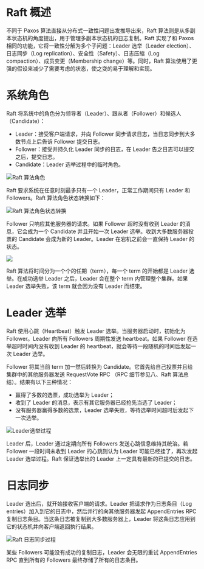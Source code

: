 # Raft 概述

不同于 Paxos 算法直接从分布式一致性问题出发推导出来，Raft 算法则是从多副本状态机的角度提出，用于管理多副本状态机的日志复制。Raft 实现了和 Paxos 相同的功能，它将一致性分解为多个子问题：Leader 选举（Leader election）、日志同步（Log replication）、安全性（Safety）、日志压缩（Log compaction）、成员变更（Membership change）等。同时，Raft 算法使用了更强的假设来减少了需要考虑的状态，使之变的易于理解和实现。

# 系统角色

Raft 将系统中的角色分为领导者（Leader）、跟从者（Follower）和候选人（Candidate）：

- Leader：接受客户端请求，并向 Follower 同步请求日志，当日志同步到大多数节点上后告诉 Follower 提交日志。
- Follower：接受并持久化 Leader 同步的日志，在 Leader 告之日志可以提交之后，提交日志。
- Candidate：Leader 选举过程中的临时角色。

![Raft 算法角色](https://s1.ax1x.com/2020/08/03/ad3S4H.png)

Raft 要求系统在任意时刻最多只有一个 Leader，正常工作期间只有 Leader 和 Followers。Raft 算法角色状态转换如下：

![Raft 算法角色状态转换](https://s1.ax1x.com/2020/08/03/ad3Eb8.png)

Follower 只响应其他服务器的请求。如果 Follower 超时没有收到 Leader 的消息，它会成为一个 Candidate 并且开始一次 Leader 选举。收到大多数服务器投票的 Candidate 会成为新的 Leader。Leader 在宕机之前会一直保持 Leader 的状态。

![](https://s1.ax1x.com/2020/08/03/ad3Qvq.png)

Raft 算法将时间分为一个个的任期（term），每一个 term 的开始都是 Leader 选举。在成功选举 Leader 之后，Leader 会在整个 term 内管理整个集群。如果 Leader 选举失败，该 term 就会因为没有 Leader 而结束。

# Leader 选举

Raft 使用心跳（Heartbeat）触发 Leader 选举。当服务器启动时，初始化为 Follower。Leader 向所有 Followers 周期性发送 heartbeat。如果 Follower 在选举超时时间内没有收到 Leader 的 heartbeat，就会等待一段随机的时间后发起一次 Leader 选举。

Follower 将其当前 term 加一然后转换为 Candidate。它首先给自己投票并且给集群中的其他服务器发送 RequestVote RPC （RPC 细节参见八、Raft 算法总结）。结果有以下三种情况：

- 赢得了多数的选票，成功选举为 Leader；
- 收到了 Leader 的消息，表示有其它服务器已经抢先当选了 Leader；
- 没有服务器赢得多数的选票，Leader 选举失败，等待选举时间超时后发起下一次选举。

![Leader选举过程](https://s1.ax1x.com/2020/08/03/ad3wx1.png)

Leader 后，Leader 通过定期向所有 Followers 发送心跳信息维持其统治。若 Follower 一段时间未收到 Leader 的心跳则认为 Leader 可能已经挂了，再次发起 Leader 选举过程。Raft 保证选举出的 Leader 上一定具有最新的已提交的日志。

# 日志同步

Leader 选出后，就开始接收客户端的请求。Leader 把请求作为日志条目（Log entries）加入到它的日志中，然后并行的向其他服务器发起 AppendEntries RPC 复制日志条目。当这条日志被复制到大多数服务器上，Leader 将这条日志应用到它的状态机并向客户端返回执行结果。

![Raft 日志同步过程](https://s1.ax1x.com/2020/08/03/ad89dU.md.png)

某些 Followers 可能没有成功的复制日志，Leader 会无限的重试 AppendEntries RPC 直到所有的 Followers 最终存储了所有的日志条目。
